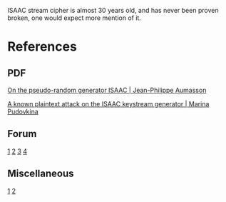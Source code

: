 ISAAC stream cipher is almost 30 years old, and has never been proven broken, one would expect more mention of it.
# References
## PDF
[On the pseudo-random generator ISAAC | Jean-Philippe Aumasson](https://eprint.iacr.org/2006/438.pdf)

[A known plaintext attack on the ISAAC keystream generator | Marina Pudovkina](https://eprint.iacr.org/2001/049.pdf)

## Forum
[1](https://crypto.stackexchange.com/questions/15976/is-isaac-cipher-cryptographically-secure)
[2](https://crypto.stackexchange.com/questions/1623/is-isaac-considered-secure-as-a-cryptographic-random-number-generator)
[3](https://crypto.stackexchange.com/questions/108103/is-isaac-actually-an-improvement-over-isaac)
[4](https://www.reddit.com/r/programming/comments/1xl7yc/isaac_a_pseudorandom_number_generator_thats/)

## Miscellaneous
[1](https://en.wikipedia.org/wiki/ISAAC_(cipher))
[2](https://burtleburtle.net/bob/rand/isaacafa.html)

